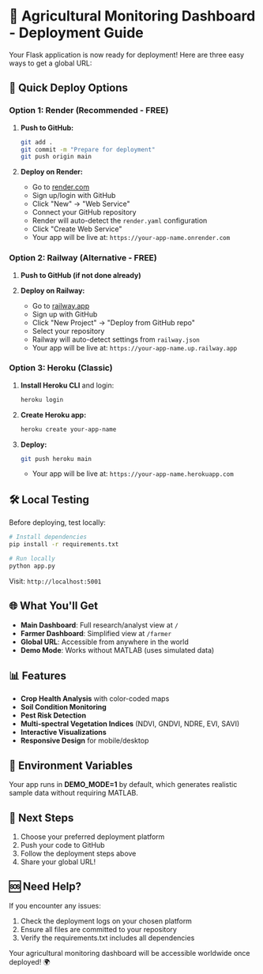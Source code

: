 # 🌾 Agricultural Monitoring Dashboard - Deployment Guide

Your Flask application is now ready for deployment! Here are three easy ways to get a global URL:

## 🚀 Quick Deploy Options

### Option 1: Render (Recommended - FREE)

1. **Push to GitHub:**
   ```bash
   git add .
   git commit -m "Prepare for deployment"
   git push origin main
   ```

2. **Deploy on Render:**
   - Go to [render.com](https://render.com)
   - Sign up/login with GitHub
   - Click "New" → "Web Service"
   - Connect your GitHub repository
   - Render will auto-detect the `render.yaml` configuration
   - Click "Create Web Service"
   - Your app will be live at: `https://your-app-name.onrender.com`

### Option 2: Railway (Alternative - FREE)

1. **Push to GitHub (if not done already)**

2. **Deploy on Railway:**
   - Go to [railway.app](https://railway.app)
   - Sign up with GitHub
   - Click "New Project" → "Deploy from GitHub repo"
   - Select your repository
   - Railway will auto-detect settings from `railway.json`
   - Your app will be live at: `https://your-app-name.up.railway.app`

### Option 3: Heroku (Classic)

1. **Install Heroku CLI** and login:
   ```bash
   heroku login
   ```

2. **Create Heroku app:**
   ```bash
   heroku create your-app-name
   ```

3. **Deploy:**
   ```bash
   git push heroku main
   ```
   - Your app will be live at: `https://your-app-name.herokuapp.com`

## 🛠️ Local Testing

Before deploying, test locally:

```bash
# Install dependencies
pip install -r requirements.txt

# Run locally
python app.py
```

Visit: `http://localhost:5001`

## 🌐 What You'll Get

- **Main Dashboard**: Full research/analyst view at `/`
- **Farmer Dashboard**: Simplified view at `/farmer`
- **Global URL**: Accessible from anywhere in the world
- **Demo Mode**: Works without MATLAB (uses simulated data)

## 📊 Features

- **Crop Health Analysis** with color-coded maps
- **Soil Condition Monitoring**
- **Pest Risk Detection**
- **Multi-spectral Vegetation Indices** (NDVI, GNDVI, NDRE, EVI, SAVI)
- **Interactive Visualizations**
- **Responsive Design** for mobile/desktop

## 🔧 Environment Variables

Your app runs in **DEMO_MODE=1** by default, which generates realistic sample data without requiring MATLAB.

## 📝 Next Steps

1. Choose your preferred deployment platform
2. Push your code to GitHub
3. Follow the deployment steps above
4. Share your global URL!

## 🆘 Need Help?

If you encounter any issues:
1. Check the deployment logs on your chosen platform
2. Ensure all files are committed to your repository
3. Verify the requirements.txt includes all dependencies

Your agricultural monitoring dashboard will be accessible worldwide once deployed! 🌍